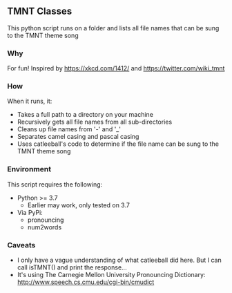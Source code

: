 ## TMNT Classes

This python script runs on a folder and lists all file names that can be sung to the TMNT theme song

### Why

For fun! Inspired by https://xkcd.com/1412/ and https://twitter.com/wiki_tmnt

### How

When it runs, it:
- Takes a full path to a directory on your machine
- Recursively gets all file names from all sub-directories
- Cleans up file names from '-' and '_' 
- Separates camel casing and pascal casing
- Uses catleeball's code to determine if the file name can be sung to the TMNT theme song

### Environment

This script requires the following:

- Python >= 3.7
  - Earlier may work, only tested on 3.7
- Via PyPi:
  - pronouncing
  - num2words

### Caveats

- I only have a vague understanding of what catleeball did here. But I can call isTMNT() and print the response...
- It's using The Carnegie Mellon University Pronouncing Dictionary: http://www.speech.cs.cmu.edu/cgi-bin/cmudict